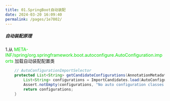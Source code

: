 ```yaml
---
title: 01.SpringBoot自动装配
date: 2024-03-20 16:09:40
permalink: /pages/1e7002/
---
```


##### 自动装配原理
1.从 <font color="#00dd00"> META-INF/spring/org.springframework.boot.autoconfigure.AutoConfiguration.imports</font> 加载自动装配配置类 
```java
    // AutoConfigurationImportSelector
    protected List<String> getCandidateConfigurations(AnnotationMetadata metadata, AnnotationAttributes attributes) {
        List<String> configurations = ImportCandidates.load(AutoConfiguration.class, this.getBeanClassLoader()).getCandidates();
        Assert.notEmpty(configurations, "No auto configuration classes found in META-INF/spring/org.springframework.boot.autoconfigure.AutoConfiguration.imports. If you are using a custom packaging, make sure that file is correct.");
        return configurations;
    }
```